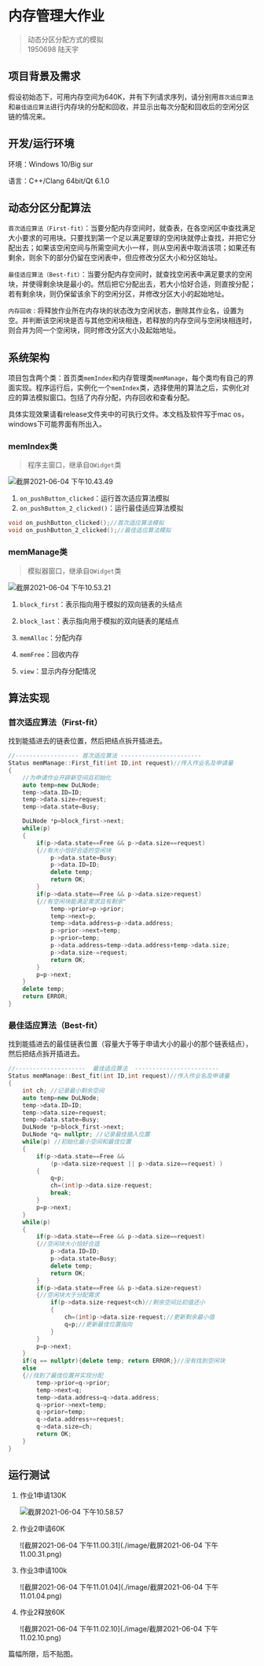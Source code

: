 # 内存管理大作业 

>  动态分区分配方式的模拟<br>1950698 陆天宇<br>

## 项目背景及需求

假设初始态下，可用内存空间为640K，并有下列请求序列，请分别用`首次适应算法`和`最佳适应算法`进行内存块的分配和回收，并显示出每次分配和回收后的空闲分区链的情况来。



## 开发/运行环境

环境：Windows 10/Big sur

语言：C++/Clang 64bit/Qt 6.1.0



## 动态分区分配算法

`首次适应算法（First-fit）`：当要分配内存空间时，就查表，在各空闲区中查找满足大小要求的可用块。只要找到第一个足以满足要球的空闲块就停止查找，并把它分配出去；如果该空闲空间与所需空间大小一样，则从空闲表中取消该项；如果还有剩余，则余下的部分仍留在空闲表中，但应修改分区大小和分区始址。

`最佳适应算法（Best-fit）`：当要分配内存空间时，就查找空闲表中满足要求的空闲块，并使得剩余块是最小的。然后把它分配出去，若大小恰好合适，则直按分配；若有剩余块，则仍保留该余下的空闲分区，并修改分区大小的起始地址。

`内存回收：`将释放作业所在内存块的状态改为空闲状态，删除其作业名，设置为空。并判断该空闲块是否与其他空闲块相连，若释放的内存空间与空闲块相连时，则合并为同一个空闲块，同时修改分区大小及起始地址。



## 系统架构

项目包含两个类：首页类`memIndex`和内存管理类`memManage`，每个类均有自己的界面实现。程序运行后，实例化一个`memIndex`类，选择使用的算法之后，实例化对应的算法模拟窗口。包括了内存分配，内存回收和查看分配。

具体实现效果请看release文件夹中的可执行文件。本文档及软件写于mac os，windows下可能界面有所出入。

### memIndex类

> 程序主窗口，继承自`QWidget`类

 <img src="./image/截屏2021-06-04 下午10.43.49.png" alt="截屏2021-06-04 下午10.43.49" style="zoom:100%;" />

1. `on_pushButton_clicked`：运行首次适应算法模拟
2. `on_pushButton_2_clicked()`：运行最佳适应算法模拟

```c++
void on_pushButton_clicked();//首次适应算法模拟
void on_pushButton_2_clicked();//最佳适应算法模拟
```

### memManage类

> 模拟器窗口，继承自`QWidget`类

 <img src="./image/截屏2021-06-04 下午10.53.21.png" alt="截屏2021-06-04 下午10.53.21" style="zoom:100%;" />

1. `block_first`：表示指向用于模拟的双向链表的头结点

2. `block_last`：表示指向用于模拟的双向链表的尾结点

3. `memAlloc`：分配内存

4. `memFree`：回收内存

5. `view`：显示内存分配情况

   

## 算法实现

### 首次适应算法（First-fit）

找到能插进去的链表位置，然后把结点拆开插进去。

```c++
//------------------ 首次适应算法 -----------------------
Status memManage::First_fit(int ID,int request)//传入作业名及申请量
{
    //为申请作业开辟新空间且初始化
    auto temp=new DuLNode;
    temp->data.ID=ID;
    temp->data.size=request;
    temp->data.state=Busy;

    DuLNode *p=block_first->next;
    while(p)
    {
        if(p->data.state==Free && p->data.size==request)
        {//有大小恰好合适的空闲块
            p->data.state=Busy;
            p->data.ID=ID;
            delete temp;
            return OK;
        }
        if(p->data.state==Free && p->data.size>request)
        {//有空闲块能满足需求且有剩余"
            temp->prior=p->prior;
            temp->next=p;
            temp->data.address=p->data.address;
            p->prior->next=temp;
            p->prior=temp;
            p->data.address=temp->data.address+temp->data.size;
            p->data.size-=request;
            return OK;
        }
        p=p->next;
    }
    delete temp;
    return ERROR;
}
```

### 最佳适应算法（Best-fit）

找到能插进去的最佳链表位置（容量大于等于申请大小的最小的那个链表结点），然后把结点拆开插进去。

```c++
//--------------------  最佳适应算法  ------------------------
Status memManage::Best_fit(int ID,int request)//传入作业名及申请量
{
    int ch; //记录最小剩余空间
    auto temp=new DuLNode;
    temp->data.ID=ID;
    temp->data.size=request;
    temp->data.state=Busy;
    DuLNode *p=block_first->next;
    DuLNode *q= nullptr; //记录最佳插入位置
    while(p) //初始化最小空间和最佳位置
    {
        if(p->data.state==Free &&
            (p->data.size>request || p->data.size==request) )
        {
            q=p;
            ch=(int)p->data.size-request;
            break;
        }
        p=p->next;
    }
    while(p)
    {
        if(p->data.state==Free && p->data.size==request)
        {//空闲块大小恰好合适
            p->data.ID=ID;
            p->data.state=Busy;
            delete temp;
            return OK;
        }
        if(p->data.state==Free && p->data.size>request)
        {//空闲块大于分配需求
            if(p->data.size-request<ch)//剩余空间比初值还小
            {
                ch=(int)p->data.size-request;//更新剩余最小值
                q=p;//更新最佳位置指向
            }
        }
        p=p->next;
    }
    if(q == nullptr){delete temp; return ERROR;}//没有找到空闲块
    else
    {//找到了最佳位置并实现分配
        temp->prior=q->prior;
        temp->next=q;
        temp->data.address=q->data.address;
        q->prior->next=temp;
        q->prior=temp;
        q->data.address+=request;
        q->data.size=ch;
        return OK;
    }
}
```

## 运行测试

1. 作业1申请130K

    <img src="./image/截屏2021-06-04 下午10.58.57.png" alt="截屏2021-06-04 下午10.58.57" style="zoom:100%;" />

2. 作业2申请60K

    ![截屏2021-06-04 下午11.00.31](./image/截屏2021-06-04 下午11.00.31.png)

3. 作业3申请100k

    ![截屏2021-06-04 下午11.01.04](./image/截屏2021-06-04 下午11.01.04.png)

4. 作业2释放60K

    ![截屏2021-06-04 下午11.02.10](./image/截屏2021-06-04 下午11.02.10.png)

篇幅所限，后不贴图。

